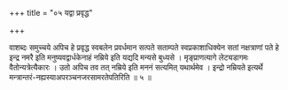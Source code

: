 +++
title = "०५ यद्वा प्रवृद्ध"

+++

वाशब्दः समुच्चये अपिच हे प्रवृद्ध स्वबलेन प्रवर्धमान सत्पते सताम्पते स्वप्रकाशाधिक्येन सतां नक्षत्राणां पते हे इन्द्र नमरै इति मनुष्यवद्वार्धकेनाहं नम्रिये इति यद्यदि मन्यसे बुध्यसे । मृङ्प्राणत्यागे लेट्यडागमः वैतोन्यत्रेत्यैकारः । उतो अपिच तव तत् नम्रिये इति मननं सत्यमित् यथार्थमेव । इन्द्रो नम्रियते इत्यर्थे मन्त्रान्तरं-नह्यस्याअपरञ्चनजरसामरतेपतिरिति ॥ ५ ॥